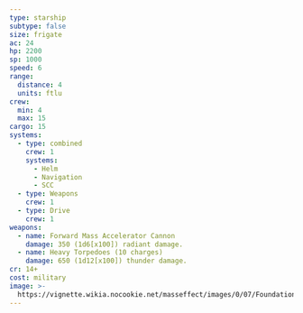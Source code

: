 ```yaml
---
type: starship
subtype: false
size: frigate
ac: 24
hp: 2200
sp: 1000
speed: 6
range:
  distance: 4
  units: ftlu
crew:
  min: 4
  max: 15
cargo: 15
systems:
  - type: combined
    crew: 1
    systems:
      - Helm
      - Navigation
      - SCC
  - type: Weapons
    crew: 1
  - type: Drive
    crew: 1
weapons:
  - name: Forward Mass Accelerator Cannon
    damage: 350 (1d6[x100]) radiant damage.
  - name: Heavy Torpedoes (10 charges)
    damage: 650 (1d12[x100]) thunder damage.
cr: 14+
cost: military
image: >-
  https://vignette.wikia.nocookie.net/masseffect/images/0/07/Foundation_11_-_verrikan.png/revision/latest/scale-to-width-down/640?cb=20140530090547
---
```

